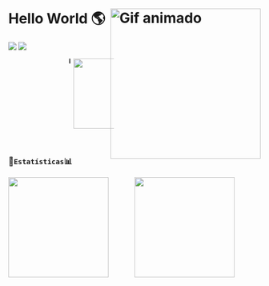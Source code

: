 # Hello World     :earth_americas: <img src="https://github.com/user-attachments/assets/38e391ee-b00f-4516-8d71-e6ee9fb86a50" height="300px" align="right" alt="Gif animado">
  
  <div> 
    <a href="https://www.linkedin.com/in/ryan-lima-705149317/" target="_blank"><img src="https://img.shields.io/badge/LinkedIn-0077B5?style=for-the-badge&logo=linkedin&logoColor=white"></a>
    <a href="mailto:ry90ryan@gmail.com" target="_blank"><img src="https://img.shields.io/badge/-Gmail-%23333?style=for-the-badge&logo=gmail&logoColor=white"></a>

  <span style="display: flex; align-items: right; margin-left: 120px;"> <!-- Aumentado para 120px -->
    <span style="font-size: 8px; margin-right: 5px;">  :mag_right: </span>
    <img src="https://profile-counter.glitch.me/RyanLima7/count.svg" style="width: 140px;">
  </span>
  
  </div>

<br>


  
### 🔸```Estatísticas```:bar_chart:
<div style="display: flex; justify-content: space-between; width: 100%; align-items: center;">
  <img height="200em" src="https://github-readme-stats.vercel.app/api/top-langs/?username=RyanLima7&layout=compact&langs_count=10&theme=tokyonight&custom_title=Tecnologias" style="flex: 1;"/>
  
  <img height="200em" src="https://github-readme-stats.vercel.app/api?username=RyanLima7&show_icons=true&theme=tokyonight&include_all_commits=true&locale=pt-br&count_private=true" style="flex: 1;"/>
</div>




